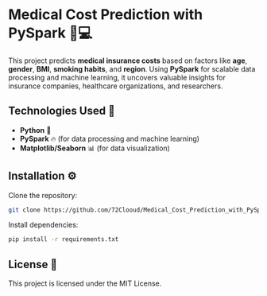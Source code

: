 # Medical Cost Prediction with PySpark 🏥💻

This project predicts **medical insurance costs** based on factors like **age**, **gender**, **BMI**, **smoking habits**, and **region**. Using **PySpark** for scalable data processing and machine learning, it uncovers valuable insights for insurance companies, healthcare organizations, and researchers.

## Technologies Used 🔧
- **Python** 🐍
- **PySpark** 🔥 (for data processing and machine learning)
- **Matplotlib/Seaborn** 📊 (for data visualization)

## Installation ⚙️

Clone the repository:
```bash
git clone https://github.com/72Clooud/Medical_Cost_Prediction_with_PySpark.git
```
Install dependencies:
```bash
pip install -r requirements.txt
```
## License 📜
This project is licensed under the MIT License.
